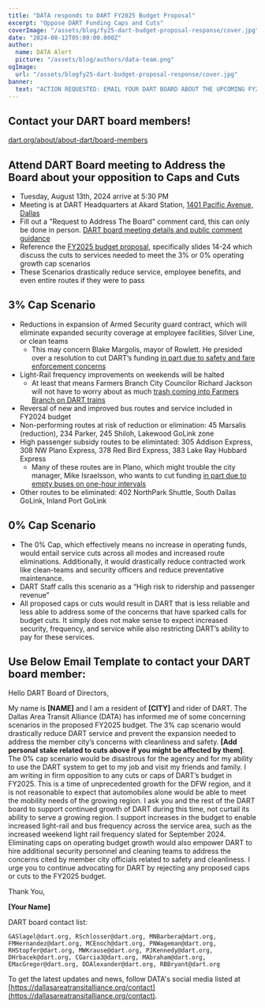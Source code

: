 ```yaml
---
title: "DATA responds to DART FY2025 Budget Proposal"
excerpt: "Oppose DART Funding Caps and Cuts"
coverImage: "/assets/blog/fy25-dart-budget-proposal-response/cover.jpg"
date: "2024-08-12T05:00:00.000Z"
author:
  name: DATA Alert
  picture: "/assets/blog/authors/data-team.png"
ogImage:
  url: "/assets/blogfy25-dart-budget-proposal-response/cover.jpg"
banner: 
  text: "ACTION REQUESTED: EMAIL YOUR DART BOARD ABOUT THE UPCOMING FY2025 DART BUDGET PROPOSALS"
---
```


## Contact your DART board members!
[dart.org/about/about-dart/board-members](https://dart.org/about/about-dart/board-members)

## Attend DART Board meeting to Address the Board about your opposition to Caps and Cuts
* Tuesday, August 13th, 2024 arrive at 5:30 PM
* Meeting is at DART Headquarters at Akard Station, [1401 Pacific Avenue, Dallas](https://maps.app.goo.gl/36uCk3suvRdJPfM47)
* Fill out a "Request to Address The Board" comment card, this can only be done in person. [DART board meeting details and public comment guidance](https://www.dart.org/about/public-access-information/board-meetings-information)
* Reference the [FY2025 budget proposal](https://dartorgcmsblob.dart.org/prod/docs/default-source/about-dart/(item-13)-proposed-fy-2025-budget-and-20-year-financial-plan_cotw-presentation.pdf?sfvrsn=aa6125e2_1), specifically slides 14-24 which discuss the cuts to services needed to meet the 3% or 0% operating growth cap scenarios
* These Scenarios drastically reduce service, employee benefits, and even entire routes if they were to pass

## 3% Cap Scenario
* Reductions in expansion of Armed Security guard contract, which will eliminate expanded security coverage at employee facilities, Silver Line, or clean teams
  * This may concern Blake Margolis, mayor of Rowlett. He presided over a resolution to cut DART’s funding [in part due to safety and fare enforcement concerns](https://www.dallasnews.com/opinion/commentary/2024/07/15/mayor-of-rowlett-dart-needs-to-be-more-efficient/)
* Light-Rail frequency improvements on weekends will be halted
  * At least that means Farmers Branch City Councilor Richard Jackson will not have to worry about as much [trash coming into Farmers Branch on DART trains](https://www.keranews.org/transportation/2024-07-17/farmers-branch-council-member-accused-of-calling-dart-riders-trash)
* Reversal of new and improved bus routes and service included in FY2024 budget
* Non-performing routes at risk of reduction or elimination: 45 Marsalis (reduction), 234 Parker, 245 Shiloh, Lakewood GoLink zone
* High passenger subsidy routes to be elimintated: 305 Addison Express, 308 NW Plano Express, 378 Red Bird Express, 383 Lake Ray Hubbard Express
  * Many of these routes are in Plano, which might trouble the city manager, Mike Israelsson, who wants to cut funding [in part due to empty buses on one-hour intervals](https://www.dallasnews.com/opinion/commentary/2024/07/18/plano-city-manager-why-we-support-cutting-darts-rate/)
* Other routes to be eliminated: 402 NorthPark Shuttle, South Dallas GoLink, Inland Port GoLink

## 0% Cap Scenario
* The 0% Cap, which effectively means no increase in operating funds, would entail service cuts across all modes and increased route eliminations. Additionally, it would drastically reduce contracted work like clean-teams and security officers and reduce preventative maintenance.
* DART Staff calls this scenario as a “High risk to ridership and passenger revenue”
* All proposed caps or cuts would result in DART that is less reliable and less able to address some of the concerns that have sparked calls for budget cuts. It simply does not make sense to expect increased security, frequency, and service while also restricting DART’s ability to pay for these services.


## Use Below Email Template to contact your DART board member:
Hello DART Board of Directors,

My name is **[NAME]** and I am a resident of **[CITY]** and rider of DART. The Dallas Area Transit Alliance (DATA) has informed me of some concerning scenarios in the proposed FY2025 budget. The 3% cap scenario would drastically reduce DART service and prevent the expansion needed to address the member city’s concerns with cleanliness and safety. **[Add personal stake related to cuts above if you might be affected by them]**. The 0% cap scenario would be disastrous for the agency and for my ability to use the DART system to get to my job and visit my friends and family. I am writing in firm opposition to any cuts or caps of DART’s budget in FY2025.
This is a time of unprecedented growth for the DFW region, and it is not reasonable to expect that automobiles alone would be able to meet the mobility needs of the growing region. I ask you and the rest of the DART board to support continued growth of DART during this time, not curtail its ability to serve a growing region. 
I support increases in the budget to enable increased light-rail and bus frequency across the service area, such as the increased weekend light rail frequency slated for September 2024. Eliminating caps on operating budget growth would also empower DART to hire additional security personnel and cleaning teams to address the concerns cited by member city officials related to safety and cleanliness.
I urge you to continue advocating for DART by rejecting any proposed caps or cuts to the FY2025 budget.

Thank You,

**[Your Name]**

DART board contact list:
```
GASlagel@dart.org, RSchlosser@dart.org, MNBarbera@dart.org, FMHernandez@dart.org, MCEnoch@dart.org, PNWageman@dart.org, RHStopfer@dart.org, MWKrause@dart.org, PJKennedy@dart.org, DHrbacek@dart.org, CGarcia3@dart.org, MAbraham@dart.org, EMacGregor@dart.org, DDAlexander@dart.org, RBBryant@dart.org
```

To get the latest updates and news, follow DATA's social media listed at [https://dallasareatransitalliance.org/contact](https://dallasareatransitalliance.org/contact).
